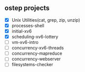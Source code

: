 ## ostep projects

- [x] Unix Utilities(cat, grep, zip, unzip)
- [x] processes-shell
- [x] initial-xv6
- [x] scheduling-xv6-lottery
- [ ] vm-xv6-intro
- [ ] concurrency-xv6-threads
- [ ] concurrency-mapreduce
- [ ] concurrency-webserver
- [ ] filesystems-checker